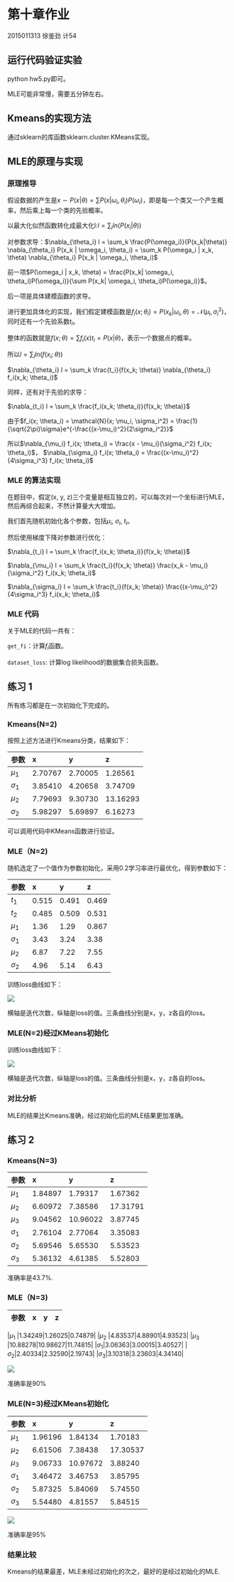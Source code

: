 # 第十章作业

2015011313 徐鉴劲 计54

## 运行代码验证实验

python hw5.py即可。

MLE可能非常慢，需要五分钟左右。

## Kmeans的实现方法

通过sklearn的库函数sklearn.cluster.KMeans实现。

## MLE的原理与实现

### 原理推导

假设数据的产生是$x \sim P(x | \theta) = \sum P(x | \omega_i, \theta_i) P(\omega_i)$，即是每一个类又一个产生概率，然后乘上每一个类的先验概率。

以最大化似然函数转化成最大化l:$l = \sum_i ln(P(x_i|\theta))$

对参数求导：$\nabla_{\theta_i} l = \sum_k \frac{P(\omega_i)}{P(x_k|\theta)} \nabla_{\theta_i} P(x_k | \omega_i, \theta_i) = \sum_k P(\omega_i | x_k, \theta) \nabla_{\theta_i} P(x_k | \omega_i, \theta_i)$

前一项$P(\omega_i | x_k, \theta) = \frac{P(x_k| \omega_i, \theta_i)P(\omega_i)}{\sum P(x_k| \omega_i, \theta_i)P(\omega_i)}$。

后一项是具体建模函数的求导。

进行更加具体化的实现，我们假定建模函数是$f_i(x; \theta_i) = P(x_k |\omega_i, \theta) = \mathcal{N}(\mu_i, \sigma_i^2)$，同时还有一个先验系数$t_i$。

整体的函数就是$f(x; \theta) = \sum f_i(x) t_i = P(x | \theta)$，表示一个数据点的概率。

所以$l = \sum_i ln(f(x_i; \theta))$

$\nabla_{\theta_i} l = \sum_k \frac{t_i}{f(x_k; \theta)} \nabla_{\theta_i} f_i(x_k; \theta_i)$

同样，还有对于先验的求导：

$\nabla_{t_i} l = \sum_k \frac{f_i(x_k; \theta_i)}{f(x_k; \theta)}$

由于$f_i(x; \theta_i) = \mathcal{N}(x; \mu_i, \sigma_i^2) = \frac{1}{\sqrt{2\pi}\sigma}e^{-\frac{(x-\mu_i)^2}{2\sigma_i^2}}$

所以$\nabla_{\mu_i} f_i(x; \theta_i) = \frac{x - \mu_i}{\sigma_i^2} f_i(x; \theta_i)$，
$\nabla_{\sigma_i} f_i(x; \theta_i) = \frac{(x-\mu_i)^2}{4\sigma_i^3} f_i(x; \theta_i)$

### MLE 的算法实现

在题目中，假定(x, y, z)三个变量是相互独立的，可以每次对一个坐标进行MLE，然后再综合起来，不然计算量大大增加。

我们首先随机初始化各个参数，包括$\mu_i$, $\sigma_i$, $t_i$。

然后使用梯度下降对参数进行优化：

$\nabla_{t_i} l = \sum_k \frac{f_i(x_k; \theta_i)}{f(x_k; \theta)}$

$\nabla_{\mu_i} l = \sum_k \frac{t_i}{f(x_k; \theta)} \frac{x_k - \mu_i}{\sigma_i^2} f_i(x_k; \theta_i)$

$\nabla_{\sigma_i} l = \sum_k \frac{t_i}{f(x_k; \theta)} \frac{(x-\mu_i)^2}{4\sigma_i^3} f_i(x_k; \theta_i)$

### MLE 代码

关于MLE的代码一共有：

`get_fi`：计算$f_i$函数。

`dataset_loss`: 计算log likelihood的数据集合损失函数。

## 练习 1

所有练习都是在一次初始化下完成的。

### Kmeans(N=2)

按照上述方法进行Kmeans分类，结果如下：

|参数|x|y|z|
|:--|:--|:--|:--|
|$\mu_1$   |2.70767|2.70005|1.26561|
|$\sigma_1$|3.85410|4.20658|3.74709|
|$\mu_2$   |7.79693|9.30730|13.16293|
|$\sigma_2$|5.98297|5.69897|6.16273|

可以调用代码中KMeans函数进行验证。

### MLE（N=2)

随机选定了一个值作为参数初始化，采用0.2学习率进行最优化，得到参数如下：

|参数|x|y|z|
|:--|:--|:--|:--|
|$t_1$|0.515|0.491|0.469|
|$t_2$|0.485|0.509|0.531|
|$\mu_1$   |1.36|1.29|0.867|
|$\sigma_1$|3.43|3.24|3.38|
|$\mu_2$   |6.87|7.22|7.55|
|$\sigma_2$|4.96|5.14|6.43|

训练loss曲线如下：

![](rawN2MLE.png)

横轴是迭代次数，纵轴是loss的值。三条曲线分别是x，y，z各自的loss。

### MLE(N=2)经过KMeans初始化

训练loss曲线如下：

![](initN2MLE.png)

横轴是迭代次数，纵轴是loss的值。三条曲线分别是x，y，z各自的loss。

### 对比分析

MLE的结果比Kmeans准确，经过初始化后的MLE结果更加准确。

## 练习 2

### Kmeans(N=3)

|参数|x|y|z|
|:--|:--|:--|:--|
|$\mu_1$   |1.84897|1.79317|1.67362|
|$\mu_2$   |6.60972|7.38586|17.31791|
|$\mu_3$   |9.04562|10.96022|3.87745|
|$\sigma_1$|2.76104|2.77064|3.35083|
|$\sigma_2$|5.69546|5.65530|5.53523|
|$\sigma_3$|5.36132|4.61385|5.52803|

准确率是43.7%.

### MLE（N=3)

|参数|x|y|z|
|:--|:--|:--|:--|

|$\mu_1$   |1.34249|1.26025|0.74879|
|$\mu_2$   |4.83537|4.88901|4.93523|
|$\mu_3$   |10.88278|10.98627|11.74815|
|$\sigma_1$|3.06363|3.00015|3.40527|
|$\sigma_2$|2.40334|2.32590|2.19743|
|$\sigma_3$|3.10318|3.23603|4.34140|

![](rawN3MLE.png)

准确率是90%

### MLE(N=3)经过KMeans初始化

|参数|x|y|z|
|:--|:--|:--|:--|
|$\mu_1$   |1.96196|1.84134|1.70183|
|$\mu_2$   |6.61506|7.38438|17.30537|
|$\mu_3$   |9.06733|10.97672|3.88240|
|$\sigma_1$|3.46472|3.46753|3.85795|
|$\sigma_2$|5.87325|5.84069|5.74550|
|$\sigma_3$|5.54480|4.81557|5.84515|

![](initN3MLE.png)

准确率是95%

### 结果比较

Kmeans的结果最差，MLE未经过初始化的次之，最好的是经过初始化的MLE.